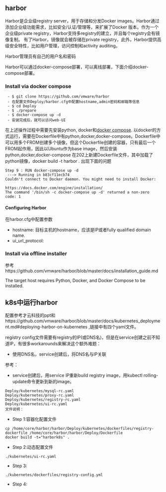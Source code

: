 ## harbor

Harbor是企业级registry server，用于存储和分发Docker images。Harbor通过添加企业级功能需求，比如安全/认证/管理等，来扩展了Docker
版本。作为一个企业级private registry，Harbor支持多registry的建立，并且每个registry会有镜像复制。
有了Harbor，镜像就会被存储在private registry，此外，Harbor提供高级安全特性，比如用户管理，访问控制和activity auditing。

Harbor管理员有自己的用户名和密码

Harbor可以通过docker-compose部署，可以离线部署，下面介绍docker-compose部署。
### Install via docker compose
```
 - $ git clone https://github.com/vmware/harbor
 - 在配置文件Deploy/harbor.cfg中配置hostname,admin密码和邮箱等信息
 - $ cd Deploy
 - $ ./prepare
 - $ docker-compose up -d
 - 安装完成后，就可以访问web-UI
```
在上述操作过程中需要先安装python, docker和[docker compose](https://docs.docker.com/compose/install/).
以docker的方式运行，需要在Dockerfile中有python,docker,docker-compose。Dockerfile中可以用多个FROM创建多个镜像，但这个Dockerfile创建的容器，只有最后一个FROM起作用，因此以Ubuntu作为base image，然后安装python,docker,docker-compose
在202上新建Dockerfile文件，其中加载了python镜像，docker build -t harbor . 出现下面的问题

```
Step 9 : RUN docker-compose up -d
 ---> Running in b83cf11ecb74
Couldn't connect to Docker daemon. You might need to install Docker:

https://docs.docker.com/engine/installation/
The command '/bin/sh -c docker-compose up -d' returned a non-zero code: 1
```
#### Configuring Harbor
在harbor.cfg中配置参数

 - hostname: 目标主机的hostname，应该是IP或者fully qualified domain name.
 - ui_url_protocol: 

### Install via offline installer

参考https://github.com/vmware/harbor/blob/master/docs/installation_guide.md

The target host requires Python, Docker, and Docker Compose to be installed. 

## k8s中运行harbor


配置参考才云科技的ppt和https://github.com/vmware/harbor/blob/master/docs/kubernetes_deployment.md#deploying-harbor-on-kubernetes ,链接中有四个yaml文件。

registry config文件需要有registry的IP(或DNS名)，但是在service创建之前不知道IP，有很多workarounds来解决这个额外难题：

 - 使用DNS名，service创建后，将DNS名与IP关联

参考： 

 - service创建后，用service IP重新build registry image，用kubectl rolling-update命令更新到新的image。

```
Deploy/kubernetes/mysql-rc.yaml
Deploy/kubernetes/proxy-rc.yaml
Deploy/kubernetes/registry-rc.yaml
Deploy/kubernetes/ui-rc.yaml
文件说明：

```
 - Step 1:容器化配置文件
```
cp /home/core/harbor/harbor/Deploy/kubernetes/dockerfiles/registry-dockerfile /home/core/harbor/harbor/Deploy/Dockerfile
docker build -t="harbork8s" .
```
 - Step 2:动态配置文件
```
./kubernetes/ui-rc.yaml
```
 - Step 3:
```
./kubernetes/dockerfiles/registry-config.yml
```
 - Step 4:



